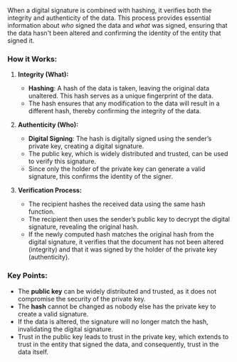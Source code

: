 When a digital signature is combined with hashing, it verifies both the integrity and authenticity of the data. This process provides essential information about *who* signed the data and *what* was signed, ensuring that the data hasn't been altered and confirming the identity of the entity that signed it.

### How it Works:
1. **Integrity (What):**
   - **Hashing**: A hash of the data is taken, leaving the original data unaltered. This hash serves as a unique fingerprint of the data.
   - The hash ensures that any modification to the data will result in a different hash, thereby confirming the integrity of the data.

2. **Authenticity (Who):**
   - **Digital Signing**: The hash is digitally signed using the sender’s private key, creating a digital signature.
   - The public key, which is widely distributed and trusted, can be used to verify this signature.
   - Since only the holder of the private key can generate a valid signature, this confirms the identity of the signer.

3. **Verification Process:**
   - The recipient hashes the received data using the same hash function.
   - The recipient then uses the sender’s public key to decrypt the digital signature, revealing the original hash.
   - If the newly computed hash matches the original hash from the digital signature, it verifies that the document has not been altered (integrity) and that it was signed by the holder of the private key (authenticity).

### Key Points:
- The **public key** can be widely distributed and trusted, as it does not compromise the security of the private key.
- The **hash** cannot be changed as nobody else has the private key to create a valid signature.
- If the data is altered, the signature will no longer match the hash, invalidating the digital signature.
- Trust in the public key leads to trust in the private key, which extends to trust in the entity that signed the data, and consequently, trust in the data itself.
